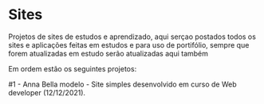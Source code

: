 # Sites


Projetos de sites de estudos e aprendizado, aqui serçao postados todos os sites e aplicações feitas em estudos e para uso de portifólio, sempre que forem atualizadas em estudo serão atualizadas aqui também

Em ordem estão os seguintes projetos:

#1 - Anna Bella modelo - Site simples desenvolvido em curso de Web developer (12/12/2021).
